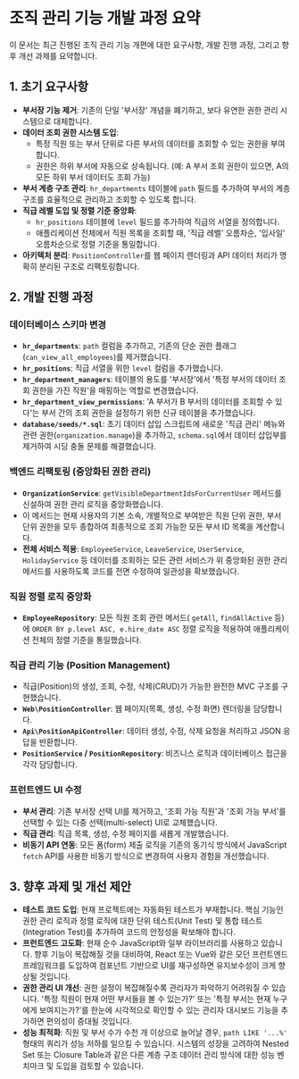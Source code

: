 # 조직 관리 기능 개발 과정 요약

이 문서는 최근 진행된 조직 관리 기능 개편에 대한 요구사항, 개발 진행 과정, 그리고 향후 개선 과제를 요약합니다.

## 1. 초기 요구사항

- **부서장 기능 제거**: 기존의 단일 '부서장' 개념을 폐기하고, 보다 유연한 권한 관리 시스템으로 대체합니다.
- **데이터 조회 권한 시스템 도입**:
    - 특정 직원 또는 부서 단위로 다른 부서의 데이터를 조회할 수 있는 권한을 부여합니다.
    - 권한은 하위 부서에 자동으로 상속됩니다. (예: A 부서 조회 권한이 있으면, A의 모든 하위 부서 데이터도 조회 가능)
- **부서 계층 구조 관리**: `hr_departments` 테이블에 `path` 필드를 추가하여 부서의 계층 구조를 효율적으로 관리하고 조회할 수 있도록 합니다.
- **직급 레벨 도입 및 정렬 기준 중앙화**:
    - `hr_positions` 테이블에 `level` 필드를 추가하여 직급의 서열을 정의합니다.
    - 애플리케이션 전체에서 직원 목록을 조회할 때, '직급 레벨' 오름차순, '입사일' 오름차순으로 정렬 기준을 통일합니다.
- **아키텍처 분리**: `PositionController`를 웹 페이지 렌더링과 API 데이터 처리가 명확히 분리된 구조로 리팩토링합니다.

## 2. 개발 진행 과정

### 데이터베이스 스키마 변경
- **`hr_departments`**: `path` 컬럼을 추가하고, 기존의 단순 권한 플래그(`can_view_all_employees`)를 제거했습니다.
- **`hr_positions`**: 직급 서열을 위한 `level` 컬럼을 추가했습니다.
- **`hr_department_managers`**: 테이블의 용도를 '부서장'에서 '특정 부서의 데이터 조회 권한을 가진 직원'을 매핑하는 역할로 변경했습니다.
- **`hr_department_view_permissions`**: 'A 부서가 B 부서의 데이터를 조회할 수 있다'는 부서 간의 조회 권한을 설정하기 위한 신규 테이블을 추가했습니다.
- **`database/seeds/*.sql`**: 초기 데이터 삽입 스크립트에 새로운 '직급 관리' 메뉴와 관련 권한(`organization.manage`)을 추가하고, `schema.sql`에서 데이터 삽입부를 제거하여 시딩 충돌 문제를 해결했습니다.

### 백엔드 리팩토링 (중앙화된 권한 관리)
- **`OrganizationService`**: `getVisibleDepartmentIdsForCurrentUser` 메서드를 신설하여 권한 관리 로직을 중앙화했습니다.
- 이 메서드는 현재 사용자의 기본 소속, 개별적으로 부여받은 직원 단위 권한, 부서 단위 권한을 모두 종합하여 최종적으로 조회 가능한 모든 부서 ID 목록을 계산합니다.
- **전체 서비스 적용**: `EmployeeService`, `LeaveService`, `UserService`, `HolidayService` 등 데이터를 조회하는 모든 관련 서비스가 위 중앙화된 권한 관리 메서드를 사용하도록 코드를 전면 수정하여 일관성을 확보했습니다.

### 직원 정렬 로직 중앙화
- **`EmployeeRepository`**: 모든 직원 조회 관련 메서드( `getAll`, `findAllActive` 등)에 `ORDER BY p.level ASC, e.hire_date ASC` 정렬 로직을 적용하여 애플리케이션 전체의 정렬 기준을 통일했습니다.

### 직급 관리 기능 (Position Management)
- 직급(Position)의 생성, 조회, 수정, 삭제(CRUD)가 가능한 완전한 MVC 구조를 구현했습니다.
- **`Web\PositionController`**: 웹 페이지(목록, 생성, 수정 화면) 렌더링을 담당합니다.
- **`Api\PositionApiController`**: 데이터 생성, 수정, 삭제 요청을 처리하고 JSON 응답을 반환합니다.
- **`PositionService` / `PositionRepository`**: 비즈니스 로직과 데이터베이스 접근을 각각 담당합니다.

### 프런트엔드 UI 수정
- **부서 관리**: 기존 부서장 선택 UI를 제거하고, '조회 가능 직원'과 '조회 가능 부서'를 선택할 수 있는 다중 선택(multi-select) UI로 교체했습니다.
- **직급 관리**: 직급 목록, 생성, 수정 페이지를 새롭게 개발했습니다.
- **비동기 API 연동**: 모든 폼(form) 제출 로직을 기존의 동기식 방식에서 JavaScript `fetch` API를 사용한 비동기 방식으로 변경하여 사용자 경험을 개선했습니다.

## 3. 향후 과제 및 개선 제안

- **테스트 코드 도입**: 현재 프로젝트에는 자동화된 테스트가 부재합니다. 핵심 기능인 권한 관리 로직과 정렬 로직에 대한 단위 테스트(Unit Test) 및 통합 테스트(Integration Test)를 추가하여 코드의 안정성을 확보해야 합니다.
- **프런트엔드 고도화**: 현재 순수 JavaScript와 일부 라이브러리를 사용하고 있습니다. 향후 기능이 복잡해질 것을 대비하여, React 또는 Vue와 같은 모던 프런트엔드 프레임워크를 도입하여 컴포넌트 기반으로 UI를 재구성하면 유지보수성이 크게 향상될 것입니다.
- **권한 관리 UI 개선**: 권한 설정이 복잡해질수록 관리자가 파악하기 어려워질 수 있습니다. '특정 직원이 현재 어떤 부서들을 볼 수 있는가?' 또는 '특정 부서는 현재 누구에게 보여지는가?'를 한눈에 시각적으로 확인할 수 있는 관리자 대시보드 기능을 추가하면 편의성이 증대될 것입니다.
- **성능 최적화**: 직원 및 부서 수가 수천 개 이상으로 늘어날 경우, `path LIKE '...%'` 형태의 쿼리가 성능 저하를 일으킬 수 있습니다. 시스템의 성장을 고려하여 Nested Set 또는 Closure Table과 같은 다른 계층 구조 데이터 관리 방식에 대한 성능 벤치마크 및 도입을 검토할 수 있습니다.
